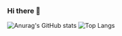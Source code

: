 ### Hi there 👋

![Anurag's GitHub stats](https://github-readme-stats.vercel.app/api?username=jleocan773&theme=synthwave&show_icons=true&hide=prs&rank_icon=github&line_height=24)
![Top Langs](https://github-readme-stats.vercel.app/api/top-langs/?username=jleocan773&theme=synthwave&layout=compact)
